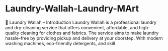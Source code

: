 # Laundry-Wallah-Laundry-MArt
🧺 Laundry Wallah – Introduction  Laundry Wallah is a professional laundry and dry-cleaning service that offers convenient, affordable, and high-quality cleaning for clothes and fabrics. The service aims to make laundry hassle-free by providing pickup and delivery at your doorstep. With modern washing machines, eco-friendly detergents, and skill
